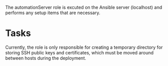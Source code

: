 The automationServer role is excuted on the Ansible server (localhost) and performs any setup items that are necessary.

# Tasks

Currently, the role is only responsible for creating a temporary directory for storing SSH public keys and certificates, which must be moved around between hosts during the deployment.
